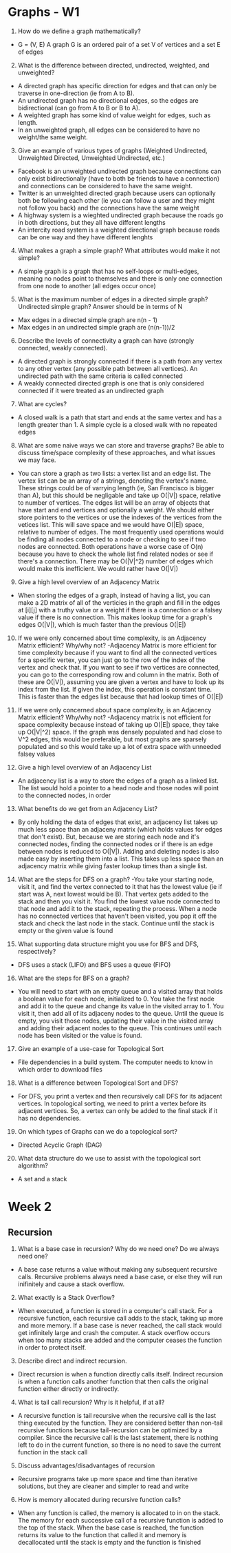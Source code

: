# Graphs - W1

1.  How do we define a graph mathematically?
- G = (V, E) A graph G is an ordered pair of a set V of vertices and a set E of edges

2. What is the difference between directed, undirected, weighted, and unweighted?
- A directed graph has specific direction for edges and that can only be traverse in one-direction (ie from A to B). 
- An undirected graph has no directional edges, so the edges are bidirectional (can go from A to B or B to A). 
- A weighted graph has some kind of value weight for edges, such as length. 
- In an unweighted graph, all edges can be considered to have no weight/the same weight.

3. Give an example of various types of graphs (Weighted Undirected, Unweighted Directed, Unweighted Undirected, etc.)
- Facebook is an unweighted undirected graph because connections can only exist bidirectionally (have to both be friends to have a connection) and connections can be considered to have the same weight.
- Twitter is an unweighted directed graph because users can optionally both be following each other (ie you can follow a user and they might not follow you back) and the connections have the same weight
- A highway system is a wieghted undirected graph because the roads go in both directions, but they all have different lengths 
- An intercity road system is a weighted directional graph because roads can be one way and they have different lenghts

4. What makes a graph a simple graph? What attributes would make it not simple?
- A simple graph is a graph that has no self-loops or multi-edges, meaning no nodes point to themselves and there is only one connection from one node to another (all edges occur once)

5. What is the maximum number of edges in a directed simple graph? Undirected simple graph? Answer should be in terms of N
- Max edges in a directed simple graph are n(n - 1)
- Max edges in an undirected simple graph are (n(n-1))/2

6. Describe the levels of connectivity a graph can have (strongly connected, weakly connected).
- A directed graph is strongly connected if there is a path from any vertex to any other vertex (any possible path between all vertices). An undirected path with the same criteria is called connected
- A weakly connected directed graph is one that is only considered connected if it were treated as an undirected graph

7. What are cycles?
- A closed walk is a path that start and ends at the same vertex and has a length greater than 1. A simple cycle is a closed walk with no repeated edges

8. What are some naive ways we can store and traverse graphs? Be able to discuss time/space complexity of these approaches, and what issues we may face.
- You can store a graph as two lists: a vertex list and an edge list. The vertex list can be an array of a strings, denoting the vertex's name. These strings could be of varrying length (ie, San Francisco is bigger than A), but this should be negligable and take up O(|V|) space, relative to number of vertices.
The edges list will be an array of objects that have start and end vertices and optionally a weight. We should either store pointers to the vertices or use the indexes of the vertices from the vetices list. This will save space and we would have O(|E|) space, relative to number of edges.
The most frequently used operations would be finding all nodes connected to a node or checking to see if two nodes are connected. Both operations have a worse case of O(n) because you have to check the whole list find related nodes or see if there's a connection. There may be O(|V|^2) number of edges which would make this inefficient. We would rather have O(|V|)

9. Give a high level overview of an Adjacency Matrix
- When storing the edges of a graph, instead of having a list, you can make a 2D matrix of all of the verticies in the graph and fill in the edges at [i][j] with a truthy value or a weight if there is a connection or a falsey value if there is no connection. This makes lookup time for a graph's edges O(|V|), which is much faster than the previous O(|E|)

10. If we were only concerned about time complexity, is an Adjacency Matrix efficient? Why/why not?
-Adjacency Matrix is more efficient for time complexity because if you want to find all the connected vertices for a specific vertex, you can just go to the row of the index of the vertex and check that. If you want to see if two vertices are connected, you can go to the corresponding row and column in the matrix. Both of these are O(|V|), assuming you are given a vertex and have to look up its index from the list. If given the index, this operation is constant time. This is faster than the edges list because that had lookup times of O(|E|)

11. If we were only concerned about space complexity, is an Adjacency Matrix efficient? Why/why not?
-Adjacency matrix is not efficient for space complexity because instead of taking up O(|E|) space, they take up O(|V|^2) space. If the graph was densely populated and had close to V^2 edges, this would be preferable, but most graphs are sparsely populated and so this would take up a lot of extra space with  unneeded falsey values

12. Give a high level overview of an Adjacency List
- An adjacency list is a way to store the edges of a graph as a linked list. The list would hold a pointer to a head node and those nodes will point to the connected nodes, in order

13. What benefits do we get from an Adjacency List?
- By only holding the data of edges that exist, an adjacency list takes up much less space than an adjaceny matrix (which holds values for edges that don't exist). But, because we are storing each node and it's connected nodes, finding the connected nodes or if there is an edge between nodes is reduced to O(|V|). Adding and deleting nodes is also made easy by inserting them into a list. This takes up less space than an adjacency matrix while giving faster lookup times than a single list.

14. What are the steps for DFS on a graph?
-You take your starting node, visit it, and find the vertex connected to it that has the lowest value (ie if start was A, next lowest would be B). That vertex gets added to the stack and then you visit it. You find the lowest value node connected to that node and add it to the stack, repeating the process. When a node has no connected vertices that haven't been visited, you pop it off the stack and check the last node in the stack. Continue until the stack is empty or the given value is found

15. What supporting data structure might you use for BFS and DFS, respectively?
- DFS uses a stack (LIFO) and BFS uses a queue (FIFO)

16.  What are the steps for BFS on a graph?
- You will need to start with an empty queue and a visited array that holds a boolean value for each node, initialized to 0. You take the first node and add it to the queue and change its value in the visited array to 1. You visit it, then add all of its adjaceny nodes to the queue. Until the queue is empty, you visit those nodes, updating their value in the visited array and adding their adjacent nodes to the queue. This continues until each node has been visited or the value is found.

17. Give an example of a use-case for Topological Sort
- File dependencies in a build system. The computer needs to know in which order to download files

18. What is a difference between Topological Sort and DFS?
- For DFS, you print a vertex and then recursively call DFS for its adjacent vertices. In topological sorting, we need to print a vertex before its adjacent vertices. So, a vertex can only be added to the final stack if it has no dependencies.

19. On which types of Graphs can we do a topological sort?
- Directed Acyclic Graph (DAG)

20. What data structure do we use to assist with the topological sort algorithm?
- A set and a stack


# Week 2

## Recursion

1. What is a base case in recursion? Why do we need one? Do we always need one?
- A base case returns a value without making any subsequent recursive calls. Recursive problems always need a base case, or else they will run inifinitely and cause a stack overflow. 

2. What exactly is a Stack Overflow?
- When executed, a function is stored in a computer's call stack. For a recursive function, each recursive call adds to the stack, taking up more and more memory. If a base case is never reached, the call stack would get infinitely large and crash the computer. A stack overflow occurs when too many stacks are added and the computer ceases the function in order to protect itself.

3. Describe direct and indirect recursion.
- Direct recursion is when a function directly calls itself. Indirect recursion is when a function calls another function that then calls the original function either directly or indirectly.

4. What is tail call recursion? Why is it helpful, if at all?
- A recursive function is tail recursive when the recursive call is the last thing executed by the function. They are considered better than non-tail recursive functions because tail-recursion can be optimized by a compiler. Since the recursive call is the last statement, there is nothing left to do in the current function, so there is no need to save the current function in the stack call

5. Discuss advantages/disadvantages of recursion
- Recursive programs take up more space and time than iterative solutions, but they are cleaner and simpler to read and write

6. How is memory allocated during recursive function calls?
- When any function is called, the memory is allocated to in on the stack. The memory for each successive call of a recursive function is added to the top of the stack. When the base case is reached, the function returns its value to the function that called it and memory is decallocated until the stack is empty and the function is finished